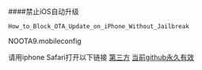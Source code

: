 
####禁止iOS自动升级
```
How_to_Block_OTA_Update_on_iPhone_Without_Jailbreak
```
NOOTA9.mobileconfig


请用iphone Safari打开以下链接
[第三方](https://oldcat.me/web/NOOTA9.mobileconfig)
[当前github永久有效](https://github.com/msncdma/PubNote/tree/master/soft-install-config/NOOTA.mobileconfig)



